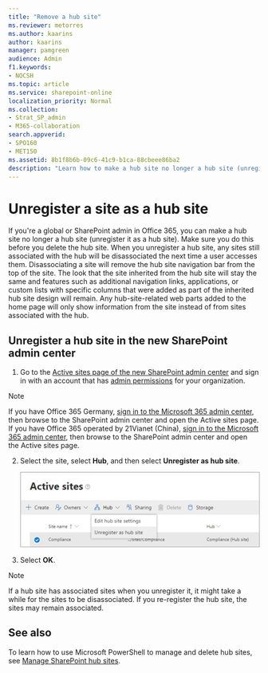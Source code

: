 ```yaml
---
title: "Remove a hub site"
ms.reviewer: metorres
ms.author: kaarins
author: kaarins
manager: pamgreen
audience: Admin
f1.keywords:
- NOCSH
ms.topic: article
ms.service: sharepoint-online
localization_priority: Normal
ms.collection:  
- Strat_SP_admin
- M365-collaboration
search.appverid:
- SPO160
- MET150
ms.assetid: 8b1f8b6b-09c6-41c9-b1ca-88cbeee86ba2
description: "Learn how to make a hub site no longer a hub site (unregister it as a hub site)"
---
```


# Unregister a site as a hub site

If you're a global or SharePoint admin in Office 365, you can make a hub site no longer a hub site (unregister it as a hub site). Make sure you do this before you delete the hub site. When you unregister a hub site, any sites still associated with the hub will be disassociated the next time a user accesses them. Disassociating a site will remove the hub site navigation bar from the top of the site. The look that the site inherited from the hub site will stay the same and features such as additional navigation links, applications, or custom lists with specific columns that were added as part of the inherited hub site design will remain. Any hub-site-related web parts added to the home page will only show information from the site instead of from sites associated with the hub.
  
## Unregister a hub site in the new SharePoint admin center 

1. Go to the [Active sites page of the new SharePoint admin center](https://admin.microsoft.com/sharepoint?page=siteManagement&modern=true) and sign in with an account that has [admin permissions](/sharepoint/sharepoint-admin-role) for your organization.

>[!NOTE]
>If you have Office 365 Germany, [sign in to the Microsoft 365 admin center](https://go.microsoft.com/fwlink/p/?linkid=848041), then browse to the SharePoint admin center and open the Active sites page. <br>If you have Office 365 operated by 21Vianet (China), [sign in to the Microsoft 365 admin center](https://go.microsoft.com/fwlink/p/?linkid=850627), then browse to the SharePoint admin center and open the Active sites page.

2. Select the site, select **Hub**, and then select **Unregister as hub site**.

    ![Unregistering a hub site](media/unregister-hub-site.png)

3. Select **OK**.  

> [!NOTE]
> If a hub site has associated sites when you unregister it, it might take a while for the sites to be disassociated. If you re-register the hub site, the sites may remain associated.

## See also

To learn how to use Microsoft PowerShell to manage and delete hub sites, see [Manage SharePoint hub sites](/sharepoint/dev/features/hub-site/hub-site-powershell).
